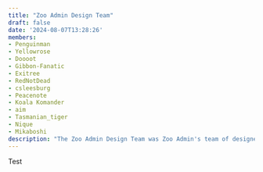 ```yaml
---
title: "Zoo Admin Design Team"
draft: false
date: '2024-08-07T13:28:26'
members:
- Penguinman
- Yellowrose
- Doooot
- Gibbon-Fanatic
- Exitree
- RedNotDead
- csleesburg
- Peacenote
- Koala Komander
- aim
- Tasmanian_tiger
- Nique
- Mikaboshi
description: "The Zoo Admin Design Team was Zoo Admin's team of designers who created many mod packs for Zoo Tycoon 2 in the early days of the game. The team was mostly active around 2006 during Zoo Admin's heyday. These mods are hosted with permission from Penguinman as part of our agreement to archive Penguin's Peak mods."
---
```


Test